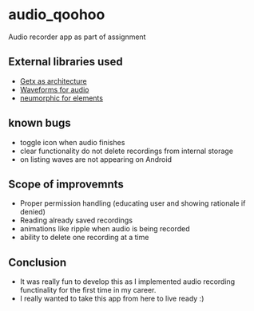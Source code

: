 # audio_qoohoo

Audio recorder app as part of assignment

## External libraries used

- [Getx as architecture](https://pub.dev/packages/get)
- [Waveforms for audio](https://pub.dev/packages/audio_waveforms)
- [neumorphic for elements](https://pub.dev/packages/flutter_neumorphic)

## known bugs

- toggle icon when audio finishes
- clear functionality do not delete recordings from internal storage
- on listing waves are not appearing on Android

## Scope of improvemnts

- Proper permission handling (educating user and showing rationale if denied)
- Reading already saved recordings
- animations like ripple when audio is being recorded
- ability to delete one recording at a time

## Conclusion

- It was really fun to develop this as I implemented audio recording functinality for the first time in my career. 
- I really wanted to take this app from here to live ready :)
